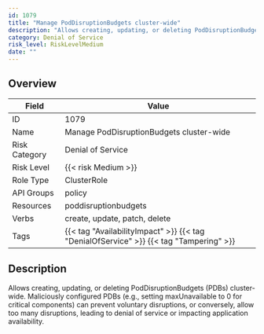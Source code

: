 ```yaml
---
id: 1079
title: "Manage PodDisruptionBudgets cluster-wide"
description: "Allows creating, updating, or deleting PodDisruptionBudgets (PDBs) cluster-wide. Maliciously configured PDBs (e.g., setting maxUnavailable to 0 for critical components) can prevent voluntary disruptions, or conversely, allow too many disruptions, leading to denial of service or impacting application availability."
category: Denial of Service
risk_level: RiskLevelMedium
date: ""
---
```


## Overview

| Field         | Value                                                                                  |
| ------------- | -------------------------------------------------------------------------------------- |
| ID            | 1079                                                                                   |
| Name          | Manage PodDisruptionBudgets cluster-wide                                               |
| Risk Category | Denial of Service                                                                      |
| Risk Level    | {{< risk Medium >}}                                                                    |
| Role Type     | ClusterRole                                                                            |
| API Groups    | policy                                                                                 |
| Resources     | poddisruptionbudgets                                                                   |
| Verbs         | create, update, patch, delete                                                          |
| Tags          | {{< tag "AvailabilityImpact" >}} {{< tag "DenialOfService" >}} {{< tag "Tampering" >}} |

## Description

Allows creating, updating, or deleting PodDisruptionBudgets (PDBs) cluster-wide. Maliciously configured PDBs (e.g., setting maxUnavailable to 0 for critical components) can prevent voluntary disruptions, or conversely, allow too many disruptions, leading to denial of service or impacting application availability.
